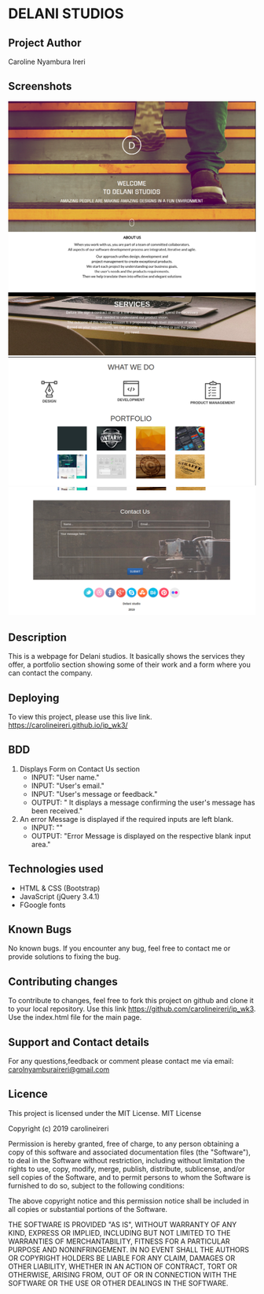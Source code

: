 # DELANI STUDIOS

## Project Author

Caroline Nyambura Ireri

## Screenshots

<img src="images/delani.png">
<img src="images/delani2.png">
<img src="images/delani3.png">
<img src="images/delani4.png">

## Description

This is a webpage for Delani studios. It basically shows the services they offer, a portfolio section showing some of their work and a form where you can contact the company.

## Deploying

To view this project, please use this live link. https://carolineireri.github.io/ip_wk3/

## BDD

1. Displays Form on Contact Us section
   - INPUT: "User name."
   - INPUT: "User's email."
   - INPUT: "User's message or feedback."
   - OUTPUT: " It displays a message confirming the user's message has been received."
2. An error Message is displayed if the required inputs are left blank.
   - INPUT: ""
   - OUTPUT: "Error Message is displayed on the respective blank input area."

## Technologies used

- HTML & CSS (Bootstrap)
- JavaScript (jQuery 3.4.1)
- FGoogle fonts

## Known Bugs

No known bugs.
If you encounter any bug, feel free to contact me or provide solutions to fixing the bug.

## Contributing changes

To contribute to changes, feel free to fork this project on github and clone it to your local repository. Use this link https://github.com/carolineireri/ip_wk3.
Use the index.html file for the main page.

## Support and Contact details

For any questions,feedback or comment please contact me via email: carolnyamburaireri@gmail.com

## Licence

This project is licensed under the MIT License.
MIT License

Copyright (c) 2019 carolineireri

Permission is hereby granted, free of charge, to any person obtaining a copy of this software and associated documentation files (the "Software"), to deal in the Software without restriction, including without limitation the rights to use, copy, modify, merge, publish, distribute, sublicense, and/or sell copies of the Software, and to permit persons to whom the Software is furnished to do so, subject to the following conditions:

The above copyright notice and this permission notice shall be included in all copies or substantial portions of the Software.

THE SOFTWARE IS PROVIDED "AS IS", WITHOUT WARRANTY OF ANY KIND, EXPRESS OR IMPLIED, INCLUDING BUT NOT LIMITED TO THE WARRANTIES OF MERCHANTABILITY, FITNESS FOR A PARTICULAR PURPOSE AND NONINFRINGEMENT. IN NO EVENT SHALL THE AUTHORS OR COPYRIGHT HOLDERS BE LIABLE FOR ANY CLAIM, DAMAGES OR OTHER LIABILITY, WHETHER IN AN ACTION OF CONTRACT, TORT OR OTHERWISE, ARISING FROM, OUT OF OR IN CONNECTION WITH THE SOFTWARE OR THE USE OR OTHER DEALINGS IN THE SOFTWARE.
